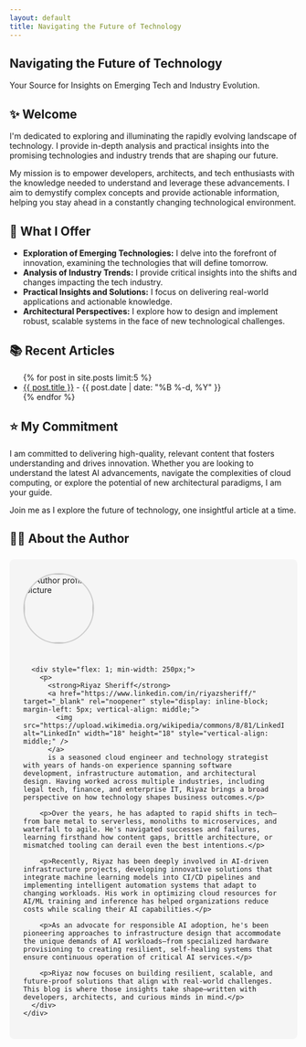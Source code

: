 ```yaml
---
layout: default
title: Navigating the Future of Technology
---
```


<article class="post-content">
  <h1>Navigating the Future of Technology</h1>

  <p>Your Source for Insights on Emerging Tech and Industry Evolution.</p>

  <h2 id="welcome">✨ Welcome</h2>

  <p>I'm dedicated to exploring and illuminating the rapidly evolving landscape of technology. I provide in-depth analysis and practical insights into the promising technologies and industry trends that are shaping our future.</p>

  <p>My mission is to empower developers, architects, and tech enthusiasts with the knowledge needed to understand and leverage these advancements. I aim to demystify complex concepts and provide actionable information, helping you stay ahead in a constantly changing technological environment.</p>

  <h2 id="what-i-offer">🚀 What I Offer</h2>

  <ul>
    <li><strong>Exploration of Emerging Technologies:</strong> I delve into the forefront of innovation, examining the technologies that will define tomorrow.</li>
    <li><strong>Analysis of Industry Trends:</strong> I provide critical insights into the shifts and changes impacting the tech industry.</li>
    <li><strong>Practical Insights and Solutions:</strong> I focus on delivering real-world applications and actionable knowledge.</li>
    <li><strong>Architectural Perspectives:</strong> I explore how to design and implement robust, scalable systems in the face of new technological challenges.</li>
  </ul>

  <h2 id="recent-articles">📚 Recent Articles</h2>

  <ul>
  {% for post in site.posts limit:5 %}
    <li><a href="{{ post.url | relative_url }}">{{ post.title }}</a> - {{ post.date | date: "%B %-d, %Y" }}</li>
  {% endfor %}
  </ul>

  <h2 id="my-commitment">⭐ My Commitment</h2>

  <p>I am committed to delivering high-quality, relevant content that fosters understanding and drives innovation. Whether you are looking to understand the latest AI advancements, navigate the complexities of cloud computing, or explore the potential of new architectural paradigms, I am your guide.</p>

  <p>Join me as I explore the future of technology, one insightful article at a time.</p>

  <h2 id="about-the-author">👨‍💻 About the Author</h2>

  <div style="background-color: #f5f5f5; border-radius: 8px; padding: 1.5rem; margin: 1.5rem 0;">
    <div style="display: flex; align-items: flex-start; gap: 1.5rem; flex-wrap: wrap;">
      <img src="{{ '/assets/images/profile.jpg' | relative_url }}" alt="Author profile picture" style="width: 120px; height: 120px; border-radius: 50%; object-fit: cover; border: 2px solid #ccc;" />

      <div style="flex: 1; min-width: 250px;">
        <p>
          <strong>Riyaz Sheriff</strong> 
          <a href="https://www.linkedin.com/in/riyazsheriff/" target="_blank" rel="noopener" style="display: inline-block; margin-left: 5px; vertical-align: middle;">
            <img src="https://upload.wikimedia.org/wikipedia/commons/8/81/LinkedIn_icon.svg" alt="LinkedIn" width="18" height="18" style="vertical-align: middle;" />
          </a>
          is a seasoned cloud engineer and technology strategist with years of hands-on experience spanning software development, infrastructure automation, and architectural design. Having worked across multiple industries, including legal tech, finance, and enterprise IT, Riyaz brings a broad perspective on how technology shapes business outcomes.</p>

        <p>Over the years, he has adapted to rapid shifts in tech—from bare metal to serverless, monoliths to microservices, and waterfall to agile. He's navigated successes and failures, learning firsthand how content gaps, brittle architecture, or mismatched tooling can derail even the best intentions.</p>

        <p>Recently, Riyaz has been deeply involved in AI-driven infrastructure projects, developing innovative solutions that integrate machine learning models into CI/CD pipelines and implementing intelligent automation systems that adapt to changing workloads. His work in optimizing cloud resources for AI/ML training and inference has helped organizations reduce costs while scaling their AI capabilities.</p>

        <p>As an advocate for responsible AI adoption, he's been pioneering approaches to infrastructure design that accommodate the unique demands of AI workloads—from specialized hardware provisioning to creating resilient, self-healing systems that ensure continuous operation of critical AI services.</p>

        <p>Riyaz now focuses on building resilient, scalable, and future-proof solutions that align with real-world challenges. This blog is where those insights take shape—written with developers, architects, and curious minds in mind.</p>
      </div>
    </div>
  </div>
</article>
